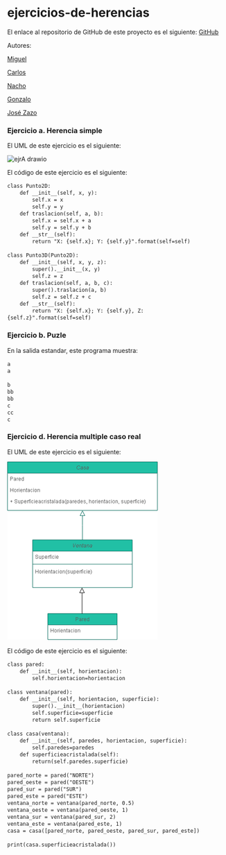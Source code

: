 # ejercicios-de-herencias

El enlace al repositorio de GitHub de este proyecto es el siguiente: [GitHub](https://github.com/GonzaloGmv/ejercicios-de-herencias)

Autores:

[Miguel](https://github.com/migueliiin)

[Carlos](https://github.com/carlospuigserver)

[Nacho](https://github.com/Nachopedrero)

[Gonzalo](https://github.com/GonzaloGmv)

[José Zazo](https://github.com/jzazooro)

### Ejercicio a. Herencia simple

El UML de este ejercicio es el siguiente:

![ejrA drawio](https://user-images.githubusercontent.com/91721237/159280218-019ddb29-964c-4781-a494-f14e9aa25b10.png)

El código de este ejercicio es el siguiente:
```
class Punto2D:
    def __init__(self, x, y):
        self.x = x
        self.y = y
    def traslacion(self, a, b):
        self.x = self.x + a
        self.y = self.y + b
    def __str__(self):
        return "X: {self.x}; Y: {self.y}".format(self=self)

class Punto3D(Punto2D):
    def __init__(self, x, y, z):
        super().__init__(x, y)
        self.z = z
    def traslacion(self, a, b, c):
        super().traslacion(a, b)
        self.z = self.z + c
    def __str__(self):
        return "X: {self.x}; Y: {self.y}, Z: {self.z}".format(self=self)
```

### Ejercicio b. Puzle

En la salida estandar, este programa muestra:
```
a
a

b
bb
bb
c
cc
c
```

### Ejercicio d. Herencia multiple caso real

El UML de este ejercicio es el siguiente:

![ejerciciod drawio](https://github.com/GonzaloGmv/ejercicios-de-herencias/blob/main/UML/herenciamultiplecasoreal.drawio.png)

El código de este ejercicio es el siguiente:

```
class pared: 
    def __init__(self, horientacion):
        self.horientacion=horientacion

class ventana(pared): 
    def __init__(self, horientacion, superficie):
        super().__init__(horientacion)
        self.superficie=superficie
        return self.superficie

class casa(ventana):
    def __init__(self, paredes, horientacion, superficie):
        self.paredes=paredes
    def superficieacristalada(self):
        return(self.paredes.superficie)

pared_norte = pared("NORTE") 
pared_oeste = pared("OESTE") 
pared_sur = pared("SUR") 
pared_este = pared("ESTE")
ventana_norte = ventana(pared_norte, 0.5) 
ventana_oeste = ventana(pared_oeste, 1) 
ventana_sur = ventana(pared_sur, 2) 
ventana_este = ventana(pared_este, 1)
casa = casa([pared_norte, pared_oeste, pared_sur, pared_este]) 

print(casa.superficieacristalada())
```
